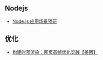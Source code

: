 ## Nodejs
- [Node.js 应用场景预研](https://github.com/CntChen/cntchen.github.io/issues/7)

## 优化
- [构建时预渲染：网页首帧优化实践【美团】](https://tech.meituan.com/first_contentful_paint_practice.html)
